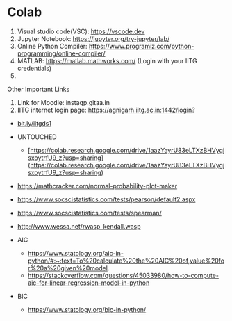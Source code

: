 # Colab
1.	Visual studio code(VSC): https://vscode.dev
2.	Jupyter Notebook: https://jupyter.org/try-jupyter/lab/
3.	Online Python Compiler:  https://www.programiz.com/python-programming/online-compiler/
4.	MATLAB: https://matlab.mathworks.com/ (Login with your IITG credentials)
5.	
Other Important Links 
1.	Link for Moodle: instaqp.gitaa.in
2.	IITG internet login page: https://agnigarh.iitg.ac.in:1442/login? 

- [bit.ly/iitgds1](http://bit.ly/iitgds1)

- UNTOUCHED
  - [https://colab.research.google.com/drive/1aazYayrU83eLTXzBHVygjsxoytrfU9_z?usp=sharing](https://colab.research.google.com/drive/1aazYayrU83eLTXzBHVygjsxoytrfU9_z?usp=sharing)

- https://mathcracker.com/normal-probability-plot-maker

- https://www.socscistatistics.com/tests/pearson/default2.aspx
- https://www.socscistatistics.com/tests/spearman/
- http://www.wessa.net/rwasp_kendall.wasp

- AIC
  - https://www.statology.org/aic-in-python/#:~:text=To%20calculate%20the%20AIC%20of,value%20for%20a%20given%20model.
  - https://stackoverflow.com/questions/45033980/how-to-compute-aic-for-linear-regression-model-in-python

- BIC
  - https://www.statology.org/bic-in-python/  



